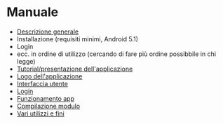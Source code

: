 # Manuale

* [Descrizione generale](https://github.com/galessandroni/Automezzi/blob/781dd5ed4a24c8bdfd85943cf3e65edb2b89dc53/doc/handbook/manuale/Descrizione%20app.md)
* Installazione (requisiti minimi, Android 5.1)
* Login
* ecc. in ordine di utilizzo (cercando di fare più ordine possibbile in chi legge)
* [Tutorial/presentazione dell'applicazione](https://github.com/galessandroni/Automezzi/blob/de2a3fb3a7b8f7ce39db66c8461c1f19c2caa3c3/doc/handbook/manuale/Tutorial%20presentazione.md)
* [Logo dell'applicazione](https://github.com/galessandroni/Automezzi/blob/8de8f4ac619c51392b23389b503a0fde80f3b9fa/doc/handbook/manuale/Logo%20app.md) 
* [Interfaccia utente](https://github.com/galessandroni/Automezzi/blob/b735f74b99325f9e9314650ecf8f093d250a2572/doc/handbook/manuale/Interfaccia%20utente.md)
* [Login](https://github.com/galessandroni/Automezzi/blob/b735f74b99325f9e9314650ecf8f093d250a2572/doc/handbook/manuale/Login%2Clogout.md)
* [Funzionamento app](https://github.com/galessandroni/Automezzi/blob/b735f74b99325f9e9314650ecf8f093d250a2572/doc/handbook/manuale/Funzionamento%20app%20.md)
* [Compilazione modulo](https://github.com/galessandroni/Automezzi/blob/b735f74b99325f9e9314650ecf8f093d250a2572/doc/handbook/manuale/Compilazione%20modulo.md) 
* [Vari utilizzi e fini](https://github.com/galessandroni/Automezzi/blob/b735f74b99325f9e9314650ecf8f093d250a2572/doc/handbook/manuale/Vari%20utilizzi%20e%20fini.md)
